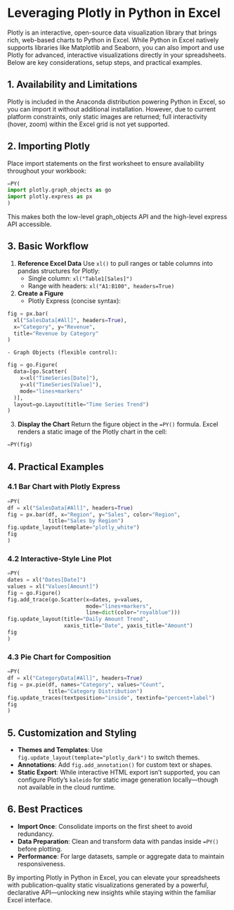 # Leveraging Plotly in Python in Excel

Plotly is an interactive, open-source data visualization library that brings rich, web-based charts to Python in Excel. While Python in Excel natively supports libraries like Matplotlib and Seaborn, you can also import and use Plotly for advanced, interactive visualizations directly in your spreadsheets. Below are key considerations, setup steps, and practical examples.

## 1. Availability and Limitations

Plotly is included in the Anaconda distribution powering Python in Excel, so you can import it without additional installation. However, due to current platform constraints, only static images are returned; full interactivity (hover, zoom) within the Excel grid is not yet supported.

## 2. Importing Plotly

Place import statements on the first worksheet to ensure availability throughout your workbook:

```python
=PY(
import plotly.graph_objects as go
import plotly.express as px
)
```

This makes both the low-level graph_objects API and the high-level express API accessible.

## 3. Basic Workflow

1. **Reference Excel Data**
Use `xl()` to pull ranges or table columns into pandas structures for Plotly:
    - Single column: `xl("Table1[Sales]")`
    - Range with headers: `xl("A1:B100", headers=True)`
2. **Create a Figure**
    - Plotly Express (concise syntax):

```python
fig = px.bar(
  xl("SalesData[#All]", headers=True),
  x="Category", y="Revenue",
  title="Revenue by Category"
)
```

    - Graph Objects (flexible control):

```python
fig = go.Figure(
  data=[go.Scatter(
    x=xl("TimeSeries[Date]"),
    y=xl("TimeSeries[Value]"),
    mode="lines+markers"
  )],
  layout=go.Layout(title="Time Series Trend")
)
```

3. **Display the Chart**
Return the figure object in the `=PY()` formula. Excel renders a static image of the Plotly chart in the cell:

```python
=PY(fig)
```

## 4. Practical Examples

### 4.1 Bar Chart with Plotly Express

```python
=PY(
df = xl("SalesData[#All]", headers=True)
fig = px.bar(df, x="Region", y="Sales", color="Region",
             title="Sales by Region")
fig.update_layout(template="plotly_white")
fig
)
```

### 4.2 Interactive-Style Line Plot

```python
=PY(
dates = xl("Dates[Date]")
values = xl("Values[Amount]")
fig = go.Figure()
fig.add_trace(go.Scatter(x=dates, y=values,
                         mode="lines+markers",
                         line=dict(color="royalblue")))
fig.update_layout(title="Daily Amount Trend",
                  xaxis_title="Date", yaxis_title="Amount")
fig
)
```

### 4.3 Pie Chart for Composition

```python
=PY(
df = xl("CategoryData[#All]", headers=True)
fig = px.pie(df, names="Category", values="Count",
             title="Category Distribution")
fig.update_traces(textposition="inside", textinfo="percent+label")
fig
)
```

## 5. Customization and Styling

- **Themes and Templates**: Use `fig.update_layout(template="plotly_dark")` to switch themes.
- **Annotations**: Add `fig.add_annotation()` for custom text or shapes.
- **Static Export**: While interactive HTML export isn’t supported, you can configure Plotly’s `kaleido` for static image generation locally—though not available in the cloud runtime.

## 6. Best Practices

- **Import Once**: Consolidate imports on the first sheet to avoid redundancy.
- **Data Preparation**: Clean and transform data with pandas inside `=PY()` before plotting.
- **Performance**: For large datasets, sample or aggregate data to maintain responsiveness.

By importing Plotly in Python in Excel, you can elevate your spreadsheets with publication-quality static visualizations generated by a powerful, declarative API—unlocking new insights while staying within the familiar Excel interface.

